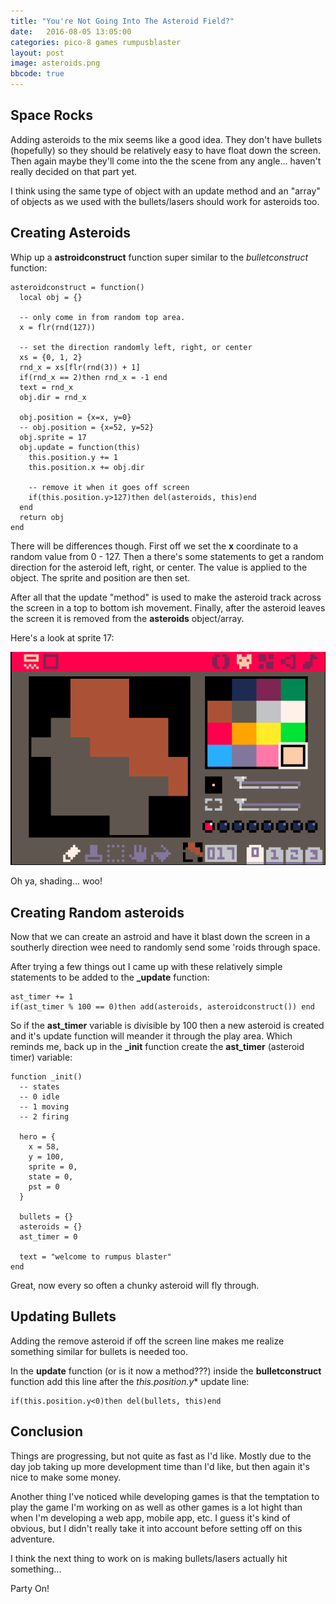 ```yaml
---
title: "You're Not Going Into The Asteroid Field?"
date:   2016-08-05 13:05:00
categories: pico-8 games rumpusblaster
layout: post
image: asteroids.png
bbcode: true
---
```


## Space Rocks

Adding asteroids to the mix seems like a good idea.  They don't have bullets (hopefully) so they should be relatively easy to have float down the screen.  Then again maybe they'll come into the the scene from any angle... haven't really decided on that part yet.

I think using the same type of object with an update method and an "array" of objects as we used with the bullets/lasers should work for asteroids too.

<!--more-->

## Creating Asteroids

Whip up a **astroidconstruct** function super similar to the *bulletconstruct* function:

```
asteroidconstruct = function()
  local obj = {}

  -- only come in from random top area.
  x = flr(rnd(127))

  -- set the direction randomly left, right, or center
  xs = {0, 1, 2}
  rnd_x = xs[flr(rnd(3)) + 1]
  if(rnd_x == 2)then rnd_x = -1 end
  text = rnd_x
  obj.dir = rnd_x

  obj.position = {x=x, y=0}
  -- obj.position = {x=52, y=52}
  obj.sprite = 17
  obj.update = function(this)
    this.position.y += 1
    this.position.x += obj.dir

    -- remove it when it goes off screen
    if(this.position.y>127)then del(asteroids, this)end
  end
  return obj
end
```

There will be differences though.  First off we set the **x** coordinate to a random value from 0 - 127.  Then a there's some statements to get a random direction for the asteroid left, right, or center.  The value is applied to the object.  The sprite and position are then set.

After all that the update "method" is used to make the asteroid track across the screen in a top to bottom ish movement.  Finally, after the asteroid leaves the screen it is removed from the **asteroids** object/array.

Here's a look at sprite 17:

![](/img/asteroid_sprite.png)

Oh ya, shading... woo!

## Creating Random asteroids

Now that we can create an astroid and have it blast down the screen in a southerly direction wee need to randomly send some 'roids through space.

After trying a few things out I came up with these relatively simple statements to be added to the **_update** function:

```
ast_timer += 1
if(ast_timer % 100 == 0)then add(asteroids, asteroidconstruct()) end
```

So if the **ast_timer** variable is divisible by 100 then a new asteroid is created and it's update function will meander it through the play area.  Which reminds me, back up in the **_init** function create the **ast_timer** (asteroid timer) variable:

```
function _init()
  -- states
  -- 0 idle
  -- 1 moving
  -- 2 firing

  hero = {
    x = 58,
    y = 100,
    sprite = 0,
    state = 0,
    pst = 0
  }

  bullets = {}
  asteroids = {}
  ast_timer = 0

  text = "welcome to rumpus blaster"
end
```

Great, now every so often a chunky asteroid will fly through.

## Updating Bullets

Adding the remove asteroid if off the screen line makes me realize something similar for bullets is needed too.

In the **update** function (or is it now a method???) inside the **bulletconstruct** function add this line after the *this.position.y** update line:

```
if(this.position.y<0)then del(bullets, this)end
```

## Conclusion

Things are progressing, but not quite as fast as I'd like.  Mostly due to the day job taking up more development time than I'd like, but then again it's nice to make some money.  

Another thing I've noticed while developing games is that the temptation to play the game I'm working on as well as other games is a lot hight than when I'm developing a web app, mobile app, etc.  I guess it's kind of obvious, but I didn't really take it into account before setting off on this adventure.

I think the next thing to work on is making bullets/lasers actually hit something...

Party On!

